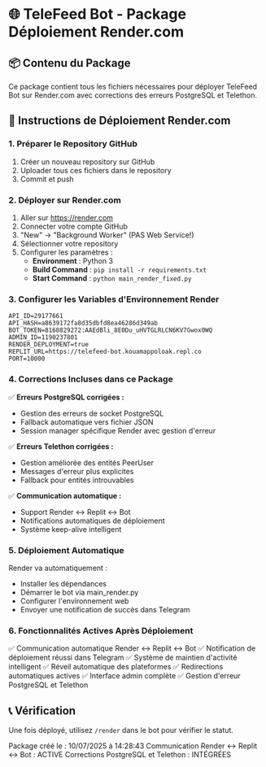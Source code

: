 
# 🌐 TeleFeed Bot - Package Déploiement Render.com

## 📦 Contenu du Package
Ce package contient tous les fichiers nécessaires pour déployer TeleFeed Bot sur Render.com avec corrections des erreurs PostgreSQL et Telethon.

## 🚀 Instructions de Déploiement Render.com

### 1. Préparer le Repository GitHub
1. Créer un nouveau repository sur GitHub
2. Uploader tous ces fichiers dans le repository
3. Commit et push

### 2. Déployer sur Render.com
1. Aller sur https://render.com
2. Connecter votre compte GitHub
3. "New" → "Background Worker" (PAS Web Service!)
4. Sélectionner votre repository  
5. Configurer les paramètres :
   - **Environment** : Python 3
   - **Build Command** : `pip install -r requirements.txt`
   - **Start Command** : `python main_render_fixed.py`

### 3. Configurer les Variables d'Environnement Render
```
API_ID=29177661
API_HASH=a8639172fa8d35dbfd8ea46286d349ab
BOT_TOKEN=8168829272:AAEdBli_8E0Du_uHVTGLRLCN6KV7Gwox0WQ
ADMIN_ID=1190237801
RENDER_DEPLOYMENT=true
REPLIT_URL=https://telefeed-bot.kouamappoloak.repl.co
PORT=10000
```

### 4. Corrections Incluses dans ce Package

✅ **Erreurs PostgreSQL corrigées :**
- Gestion des erreurs de socket PostgreSQL
- Fallback automatique vers fichier JSON
- Session manager spécifique Render avec gestion d'erreur

✅ **Erreurs Telethon corrigées :**
- Gestion améliorée des entités PeerUser
- Messages d'erreur plus explicites
- Fallback pour entités introuvables

✅ **Communication automatique :**
- Support Render ↔ Replit ↔ Bot
- Notifications automatiques de déploiement
- Système keep-alive intelligent

### 5. Déploiement Automatique
Render va automatiquement :
- Installer les dépendances
- Démarrer le bot via main_render.py
- Configurer l'environnement web
- Envoyer une notification de succès dans Telegram

### 6. Fonctionnalités Actives Après Déploiement
✅ Communication automatique Render ↔ Replit ↔ Bot
✅ Notification de déploiement réussi dans Telegram
✅ Système de maintien d'activité intelligent
✅ Réveil automatique des plateformes
✅ Redirections automatiques actives
✅ Interface admin complète
✅ Gestion d'erreur PostgreSQL et Telethon

## 📞 Vérification
Une fois déployé, utilisez `/render` dans le bot pour vérifier le statut.

Package créé le : 10/07/2025 à 14:28:43
Communication Render ↔ Replit ↔ Bot : ACTIVE
Corrections PostgreSQL et Telethon : INTÉGRÉES
            
